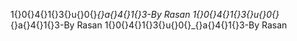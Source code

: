 1‌{}0‌{}4‌{}1‌{}3‌{}u‌{}0‌{}_‌{}a‌{}4‌{}1‌{}3-By Rasan
1‌{}0‌{}4‌{}1‌{}3‌{}u‌{}0‌{}_‌{}a‌{}4‌{}1‌{}3-By Rasan
1‌{}0‌{}4‌{}1‌{}3‌{}u‌{}0‌{}_‌{}a‌{}4‌{}1‌{}3-By Rasan
